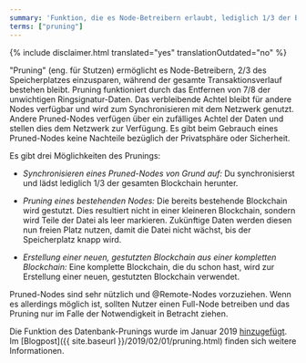 ```yaml
---
summary: 'Funktion, die es Node-Betreibern erlaubt, lediglich 1/3 der Blockchain herunterzuladen und zu synchronisieren'
terms: ["pruning"]
---
```


{% include disclaimer.html translated="yes" translationOutdated="no" %}

"Pruning" (eng. für Stutzen) ermöglicht es Node-Betreibern, 2/3 des
Speicherplatzes einzusparen, während der gesamte Transaktionsverlauf
bestehen bleibt. Pruning funktioniert durch das Entfernen von 7/8 der
unwichtigen Ringsignatur-Daten. Das verbleibende Achtel bleibt für andere
Nodes verfügbar und wird zum Synchronisieren mit dem Netzwerk
genutzt. Andere Pruned-Nodes verfügen über ein zufälliges Achtel der Daten
und stellen dies dem Netzwerk zur Verfügung. Es gibt beim Gebrauch eines
Pruned-Nodes keine Nachteile bezüglich der Privatsphäre oder Sicherheit.

Es gibt drei Möglichkeiten des Prunings:

- *Synchronisieren eines Pruned-Nodes von Grund auf:* Du synchronisierst und
  lädst lediglich 1/3 der gesamten Blockchain herunter.

- *Pruning eines bestehenden Nodes:* Die bereits bestehende Blockchain wird
  gestutzt. Dies resultiert nicht in einer kleineren Blockchain, sondern
  wird Teile der Datei als leer markieren. Zukünftige Daten werden diesen
  nun freien Platz nutzen, damit die Datei nicht wächst, bis der
  Speicherplatz knapp wird.

- *Erstellung einer neuen, gestutzten Blockchain aus einer kompletten
  Blockchain:* Eine komplette Blockchain, die du schon hast, wird zur
  Erstellung einer neuen, gestutzten Blockchain verwendet.

Pruned-Nodes sind sehr nützlich und @Remote-Nodes vorzuziehen. Wenn es
allerdings möglich ist, sollten Nutzer einen Full-Node betreiben und das
Pruning nur im Falle der Notwendigkeit in Betracht ziehen.

Die Funktion des Datenbank-Prunings wurde im Januar 2019
[hinzugefügt](https://github.com/monero-project/monero/pull/4843). Im
[Blogpost]({{ site.baseurl }}/2019/02/01/pruning.html) finden sich weitere
Informationen.
